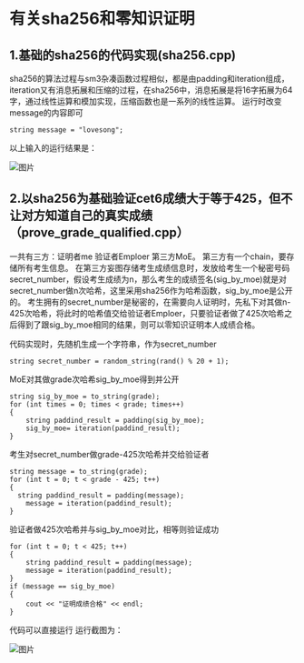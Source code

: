 # 有关sha256和零知识证明

## 1.基础的sha256的代码实现(sha256.cpp)

sha256的算法过程与sm3杂凑函数过程相似，都是由padding和iteration组成，iteration又有消息拓展和压缩的过程，在sha256中，消息拓展是将16字拓展为64字，通过线性运算和模加实现，压缩函数也是一系列的线性运算。
运行时改变message的内容即可

```
string message = "lovesong";
```

以上输入的运行结果是：


![图片](https://user-images.githubusercontent.com/105595225/181880101-92f72a19-1a5d-4b42-96b5-8f7b8be736e8.png)

## 2.以sha256为基础验证cet6成绩大于等于425，但不让对方知道自己的真实成绩（prove_grade_qualified.cpp）

一共有三方：证明者me 验证者Emploer 第三方MoE。
第三方有一个chain，要存储所有考生信息。
在第三方妄图存储考生成绩信息时，发放给考生一个秘密号码secret_number，假设考生成绩为n，那么考生的成绩签名(sig_by_moe)就是对secret_number做n次哈希，这里采用sha256作为哈希函数，sig_by_moe是公开的。
考生拥有的secret_number是秘密的，在需要向人证明时，先私下对其做n-425次哈希，将此时的哈希值交给验证者Emploer，只要验证者做了425次哈希之后得到了跟sig_by_moe相同的结果，则可以零知识证明本人成绩合格。

代码实现时，先随机生成一个字符串，作为secret_number

```
string secret_number = random_string(rand() % 20 + 1);
```

MoE对其做grade次哈希sig_by_moe得到并公开

```
string sig_by_moe = to_string(grade);
for (int times = 0; times < grade; times++)
{
	string paddind_result = padding(sig_by_moe);
	sig_by_moe= iteration(paddind_result);
}
```

考生对secret_number做grade-425次哈希并交给验证者

```
string message = to_string(grade);
for (int t = 0; t < grade - 425; t++)
{
  string paddind_result = padding(message);
	message = iteration(paddind_result);
}
```

验证者做425次哈希并与sig_by_moe对比，相等则验证成功

```
for (int t = 0; t < 425; t++)
{
	string paddind_result = padding(message);
	message = iteration(paddind_result);
}
if (message == sig_by_moe)
{
	cout << "证明成绩合格" << endl;
}
```

代码可以直接运行
运行截图为：

![图片](https://user-images.githubusercontent.com/105595225/181880456-e6a00600-6c73-4d10-a9b6-45aadc222e79.png)

